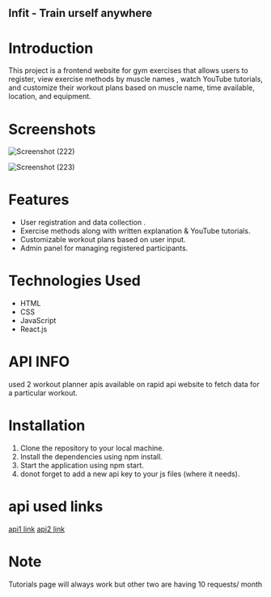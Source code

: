 ## Infit - Train urself anywhere


# Introduction
This project is a frontend website for gym exercises that allows users to register, view exercise methods by muscle names , watch YouTube tutorials, and customize their workout plans based on muscle name, time available, location, and equipment.


# Screenshots 
![Screenshot (222)](https://github.com/prince7703/Infit/assets/97835858/4b399f75-f96d-4ed7-88cd-85356b5fa58d)

![Screenshot (223)](https://github.com/prince7703/Infit/assets/97835858/f533a830-7d1a-47b4-ab95-2fa1d96c1926)




# Features
- User registration and data collection .
- Exercise methods along with written explanation & YouTube tutorials.
- Customizable workout plans based on user input.
- Admin panel for managing registered participants.

# Technologies Used
- HTML
- CSS
- JavaScript
- React.js

# API INFO
used 2 workout planner apis available on rapid api website to fetch data for a particular workout.

# Installation
1. Clone the repository to your local machine.
2. Install the dependencies using npm install.
3. Start the application using npm start.
4. donot forget to add a new api key to your js files (where it needs).

# api used links
[api1 link](https://rapidapi.com/nabeeldev1340/api/workout-planner1)
[api2 link](https://rapidapi.com/naeimsalib/api/work-out-api1)


# Note
Tutorials page will always work but other two are having 10 requests/ month 











